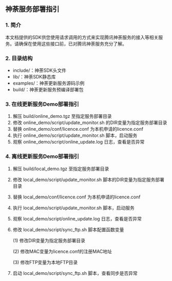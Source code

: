 ## 神荼服务部署指引



### 1. 简介

本文档提供的SDK供您使用请求调用的方式来实现腾讯神荼服务的接入等相关服务。请确保在使用这些接口前，已对腾讯神荼服务充分了解。



### 2. 目录结构

- include/：神荼SDK头文件
- lib/：神荼SDK静态库
- examples/：神荼更新服务源码示例
- build/：神荼更新服务预编译部署包



### 3. 在线更新服务Demo部署指引

1. 解压 build/online_demo.tgz 至指定服务部署目录
2. 修改 online_demo/script/update_monitor.sh 的DIR变量为指定服务部署目录
3. 替换 online_demo/conf/licence.conf 为本机申请的licence.conf
4. 执行 online_demo/script/update_monitor.sh 脚本，启动服务
5. 观察 online_demo/script/online_update.log 日志，查看是否异常



### 4. 离线更新服务Demo部署指引

1. 解压 build/local_demo.tgz 至指定服务部署目录

2. 修改 local_demo/script/update_monitor.sh 脚本的DIR变量为指定服务部署目录

3. 替换 local_demo/conf/licence.conf 为本机申请的licence.conf

4. 执行 local_demo/script/update_monitor.sh 脚本，启动服务

5. 观察 local_demo/script/online_update.log 日志，查看是否异常

6. 修改 local_demo/script/sync_ftp.sh 脚本配置函数变量

   (1) 修改DIR变量为指定服务部署目录

   (2) 修改MAC变量为licence.conf的注册MAC地址

   (3) 修改FTP变量为本地FTP目录

7. 启动 local_demo/script/sync_ftp.sh 脚本，查看同步是否异常